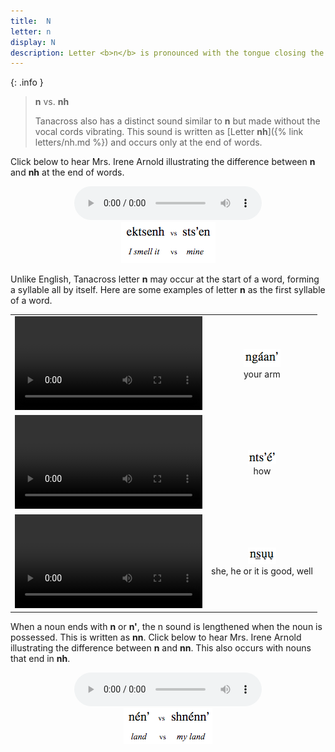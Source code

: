 ```yaml
---
title:  N
letter: n
display: N
description: Letter <b>n</b> is pronounced with the tongue closing the roof of the mouth behind the teeth and air flowing through the nose, much as in English.
---
```




{: .info }
> **n** vs. **nh**
>
> Tanacross also has a distinct sound similar to <b>n</b> but made without the vocal cords vibrating. This sound is written as [Letter <b>nh</b>]({% link letters/nh.md %}) and occurs only at the end of words.

Click below to hear Mrs. Irene Arnold illustrating the difference between <b>n</b> and <b>nh</b> at the end of words.
	

<center>
<audio controls src="/assets/audio/nh_n_comp.mp3" type="audio/mpeg">Your browser does not support the audio element.</audio><br/>
<img src="/assets/gif/nh_n_comp.gif" border="0">
</center>

Unlike English, Tanacross letter <b>n</b> may occur at the start of a word, forming a syllable all by itself. Here are  some examples of letter <b>n</b> as the first syllable of a word.


<table><tr>
<td align="center"><video src="{{ site.vidpath }}nga1anq.mp4" controls>Your browser does not support video.</video></td><td align="center"><img src="/assets/gif/nga1anq.gif"/><br/><span class="gloss">your arm</span></td>
</tr>
<tr>
<td align="center"><video src="{{ site.vidpath }}ntsqe1q.mp4" controls>Your browser does not support video.</video></td><td align="center"><img src="/assets/gif/ntsqe1q.gif"/><br/><span class="gloss">how</span></td>
</tr>
<tr>
<td align="center"><video src="{{ site.vidpath }}ns_uu.mp4" controls>Your browser does not support video.</video></td><td align="center"><img src="/assets/gif/ns_uu.gif"/><br/><span class="gloss">she, he or it is good, well</span></td>
</tr>
</table>

When a noun ends with <b>n</b> or <b>n'</b>, the n sound is lengthened when the noun is possessed. This is written as <b>nn</b>. Click below to hear Mrs. Irene Arnold illustrating the difference between <b>n</b> and <b>nn</b>. This also occurs with nouns that end in <b>nh</b>.

<center>
<audio controls src="/assets/audio/heavy_n_cmp.mp3" type="audio/mpeg">Your browser does not support the audio element.</audio><br/>
<img src="/assets/gif/heavy_n_cmp.gif" border="0">
</center>
